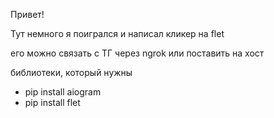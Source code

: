 Привет!

Тут немного я поигрался и написал кликер на flet

его можно связать c ТГ через ngrok или поставить на хост

библиотеки, который нужны

- pip install aiogram 
- pip install flet

